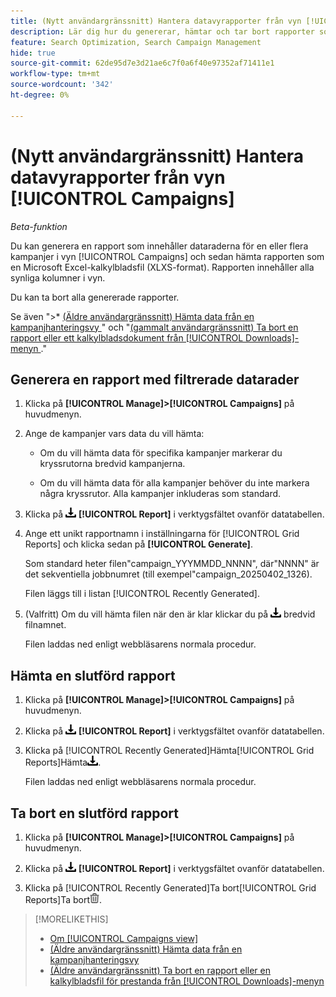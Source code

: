 ```yaml
---
title: (Nytt användargränssnitt) Hantera datavyrapporter från vyn [!UICONTROL Campaigns]
description: Lär dig hur du genererar, hämtar och tar bort rapporter som innehåller datarader för en eller flera kampanjer i [!UICONTROL Campaigns]-vyn i en rapport.
feature: Search Optimization, Search Campaign Management
hide: true
source-git-commit: 62de95d7e3d21ae6c7f0a6f40e97352af71411e1
workflow-type: tm+mt
source-wordcount: '342'
ht-degree: 0%

---
```


# (Nytt användargränssnitt) Hantera datavyrapporter från vyn [!UICONTROL Campaigns]

<!-- Wording??????  Filtered data reports? -->

*Beta-funktion*

Du kan generera en rapport som innehåller dataraderna för en eller flera kampanjer i vyn [!UICONTROL Campaigns] och sedan hämta rapporten som en Microsoft Excel-kalkylbladsfil (XLXS-format). Rapporten innehåller alla synliga kolumner i vyn.

Du kan ta bort alla genererade rapporter.

Se även &quot;>* [(Äldre användargränssnitt) Hämta data från en kampanjhanteringsvy ](/help/search-social-commerce/common-tasks/navigation-editing-selection/download.md)&quot; och &quot;[(gammalt användargränssnitt) Ta bort en rapport eller ett kalkylbladsdokument från [!UICONTROL Downloads]-menyn ](/help/search-social-commerce/common-tasks/navigation-editing-selection/download-delete-data.md).&quot;

## Generera en rapport med filtrerade datarader

1. Klicka på **[!UICONTROL Manage]>[!UICONTROL Campaigns]** på huvudmenyn.

1. Ange de kampanjer vars data du vill hämta:

   * Om du vill hämta data för specifika kampanjer markerar du kryssrutorna bredvid kampanjerna.

   * Om du vill hämta data för alla kampanjer behöver du inte markera några kryssrutor. Alla kampanjer inkluderas som standard.

1. Klicka på ![Hämta](/help/search-social-commerce/assets/download.png "Hämta") **[!UICONTROL Report]** i verktygsfältet ovanför datatabellen.

1. Ange ett unikt rapportnamn i inställningarna för [!UICONTROL Grid Reports] och klicka sedan på **[!UICONTROL Generate]**.

   Som standard heter filen&quot;campaign_YYYMMDD_NNNN&quot;, där&quot;NNNN&quot; är det sekventiella jobbnumret (till exempel&quot;campaign_20250402_1326).

   Filen läggs till i listan [!UICONTROL Recently Generated].

1. (Valfritt) Om du vill hämta filen när den är klar klickar du på ![Hämta](/help/search-social-commerce/assets/download.png "Hämta") bredvid filnamnet.

   Filen laddas ned enligt webbläsarens normala procedur.

## Hämta en slutförd rapport

1. Klicka på **[!UICONTROL Manage]>[!UICONTROL Campaigns]** på huvudmenyn.

1. Klicka på ![Hämta](/help/search-social-commerce/assets/download.png "Hämta") **[!UICONTROL Report]** i verktygsfältet ovanför datatabellen.

1. Klicka på [!UICONTROL Recently Generated]Hämta[!UICONTROL Grid Reports]Hämta![ bredvid filnamnet i listan ](/help/search-social-commerce/assets/download.png " i dialogrutan ").

   Filen laddas ned enligt webbläsarens normala procedur.

## Ta bort en slutförd rapport

1. Klicka på **[!UICONTROL Manage]>[!UICONTROL Campaigns]** på huvudmenyn.

1. Klicka på ![Hämta](/help/search-social-commerce/assets/download.png "Hämta") **[!UICONTROL Report]** i verktygsfältet ovanför datatabellen.

1. Klicka på [!UICONTROL Recently Generated]Ta bort[!UICONTROL Grid Reports]Ta bort![ bredvid filnamnet i listan ](/help/search-social-commerce/assets/delete-new.png " i dialogrutan ").

>[!MORELIKETHIS]
>
>* [Om [!UICONTROL Campaigns view]](campaign-view-about.md)
>* [(Äldre användargränssnitt) Hämta data från en kampanjhanteringsvy ](/help/search-social-commerce/common-tasks/navigation-editing-selection/download.md)
>* [(Äldre användargränssnitt) Ta bort en rapport eller en kalkylbladsfil för prestanda från [!UICONTROL Downloads]-menyn ](/help/search-social-commerce/common-tasks/navigation-editing-selection/download-delete-data.md)
